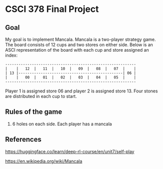 # CSCI 378 Final Project

## Goal
My goal is to implement Mancala. Mancala is a two-player strategy game. The board consists of 12 cups and two stores on either side. Below is an ASCI
representation of the board with each cup and store assigned an index:



    -----------------------------------------------------------
    |    |   12  |   11  |   10  |   09  |   08  |   07  |    |
    | 13 |-----------------------------------------------| 06 | 
    |    |   00  |   01  |   02  |   03  |   04  |   05  |    |
    -----------------------------------------------------------


Player 1 is assigned store 06 and player 2 is assigned store 13. Four stones are distributed in each cup to start.
## Rules of the game
1. 6 holes on each side. Each player has a mancala


<!-- 
    the problem you're trying to solve or the area you're studying,
    a brief summary of what you learned from your background reading,
    what you implemented and why you chose to implement that, and
    how well your implementation worked (and how you measured it).
 -->


## References
https://huggingface.co/learn/deep-rl-course/en/unit7/self-play

https://en.wikipedia.org/wiki/Mancala